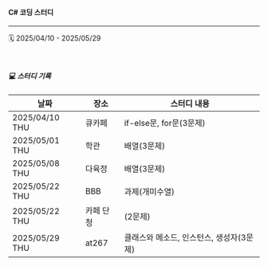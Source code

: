 
#### C# 코딩 스터디 
---
🗓️ 2025/04/10 - 2025/05/29

 &nbsp;
 &nbsp;
 ##### 💻 스터디 기록
|날짜|장소|스터디 내용|
|------|---|---|
|2025/04/10 THU|큐카페|if-else문, for문(3문제)|
|2025/05/01 THU|학관|배열(3문제)|
|2025/05/08 THU|다육정|배열(3문제)|
|2025/05/22 THU|BBB|과제(개미수열)|
|2025/05/22 THU|카페 단청|(2문제)|
|2025/05/29 THU|at267|클래스와 메소드, 인스턴스, 생성자(3문제)|
